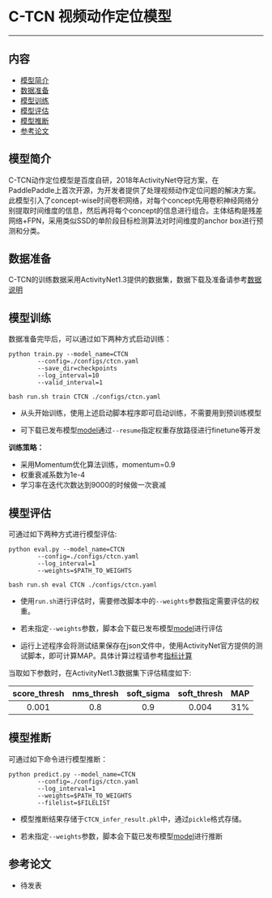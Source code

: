 # C-TCN 视频动作定位模型

---
## 内容

- [模型简介](#模型简介)
- [数据准备](#数据准备)
- [模型训练](#模型训练)
- [模型评估](#模型评估)
- [模型推断](#模型推断)
- [参考论文](#参考论文)


## 模型简介

C-TCN动作定位模型是百度自研，2018年ActivityNet夺冠方案，在PaddlePaddle上首次开源，为开发者提供了处理视频动作定位问题的解决方案。此模型引入了concept-wise时间卷积网络，对每个concept先用卷积神经网络分别提取时间维度的信息，然后再将每个concept的信息进行组合。主体结构是残差网络+FPN，采用类似SSD的单阶段目标检测算法对时间维度的anchor box进行预测和分类。


## 数据准备

C-TCN的训练数据采用ActivityNet1.3提供的数据集，数据下载及准备请参考[数据说明](../../dataset/ctcn/README.md)

## 模型训练

数据准备完毕后，可以通过如下两种方式启动训练：

    python train.py --model_name=CTCN
            --config=./configs/ctcn.yaml
            --save_dir=checkpoints
            --log_interval=10
            --valid_interval=1

    bash run.sh train CTCN ./configs/ctcn.yaml

- 从头开始训练，使用上述启动脚本程序即可启动训练，不需要用到预训练模型

- 可下载已发布模型[model](https://paddlemodels.bj.bcebos.com/video_detection/ctcn.tar.gz)通过`--resume`指定权重存放路径进行finetune等开发


**训练策略：**

*  采用Momentum优化算法训练，momentum=0.9
*  权重衰减系数为1e-4
*  学习率在迭代次数达到9000的时候做一次衰减

## 模型评估

可通过如下两种方式进行模型评估:

    python eval.py --model_name=CTCN
            --config=./configs/ctcn.yaml
            --log_interval=1
            --weights=$PATH_TO_WEIGHTS

    bash run.sh eval CTCN ./configs/ctcn.yaml

- 使用`run.sh`进行评估时，需要修改脚本中的`--weights`参数指定需要评估的权重。

- 若未指定`--weights`参数，脚本会下载已发布模型[model](https://paddlemodels.bj.bcebos.com/video_detection/ctcn.tar.gz)进行评估

- 运行上述程序会将测试结果保存在json文件中，使用ActivityNet官方提供的测试脚本，即可计算MAP。具体计算过程请参考[指标计算](../../metrics/detections/README.md)

当取如下参数时，在ActivityNet1.3数据集下评估精度如下:

| score\_thresh | nms\_thresh | soft\_sigma | soft\_thresh | MAP |
| :-----------: | :---------: | :---------: | :----------: | :---: |
| 0.001 | 0.8 | 0.9 | 0.004 | 31% |


## 模型推断

可通过如下命令进行模型推断：

    python predict.py --model_name=CTCN
            --config=./configs/ctcn.yaml
            --log_interval=1
            --weights=$PATH_TO_WEIGHTS
            --filelist=$FILELIST

- 模型推断结果存储于`CTCN_infer_result.pkl`中，通过`pickle`格式存储。

- 若未指定`--weights`参数，脚本会下载已发布模型[model](https://paddlemodels.bj.bcebos.com/video_detection/ctcn.tar.gz)进行推断

## 参考论文

- 待发表

